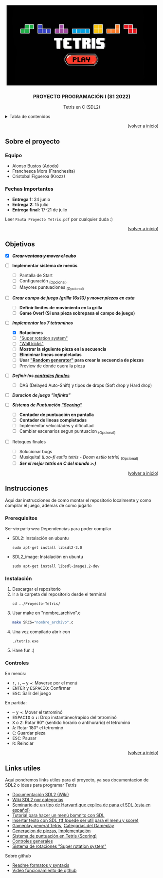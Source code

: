 <div id="top"></div>

<!-- PROJECT LOGO -->
<br />
<div align="center">
  </a>
    <img src="/assets/Portada.bmp" alt="Logo" width="495" height="263">
  </a>

  <h3 align="center">PROYECTO PROGRAMACIÓN I (S1 2022)</h3>

  <p align="center">
    Tetris en C (SDL2)
    <br />
  </p>
</div>

<!-- TABLE OF CONTENTS -->
<details>
  <summary>Tabla de contenidos</summary>
  <ol>
    <li>
      <a href="#sobre-el-proyecto">Sobre el proyecto</a>
    </li>
	<li><a href="#objetivos">Objetivos</a></li>
    <li>
      <a href="#instrucciones">Instrucciones</a>
      <ul>
        <li><a href="#prerequisitos">Prerequisitos</a></li>
        <li><a href="#instalación">Instalación</a></li>
		<li><a href="#controles">Controles</a></li>
      </ul>
    </li>
    <li><a href="#links-utiles">Links utiles</a></li>
  </ol>
</details>

<p align="right">(<a href="#top">volver a inicio</a>)</p>

<!-- ABOUT THE PROJECT -->
## Sobre el proyecto
### Equipo
* Alonso Bustos (Adodo)
* Franchesca Mora (Franchesita)
* Cristobal Figueroa (Krozz)

### Fechas Importantes
* **Entrega 1:** 24 junio
* **Entrega 2:** 15 julio
* **Entrega final:** 17-21 de julio

Leer `Pauta Proyecto Tetris.pdf` por cualquier duda :)

<p align="right">(<a href="#top">volver a inicio</a>)</p>

<!-- ROADMAP -->
## Objetivos

- [x] ~~***Crear ventana y mover el cubo***~~

- [ ] **Implementar sistema de menús**
    - [ ] Pantalla de Start
    - [ ] Configuración <sub>(Opcional)</sub>
    - [ ] Mayores puntuaciones  <sub>(Opcional)</sub>

- [ ] ***Crear campo de juego (grilla 16x10) y mover piezas en esta***
    - [ ] **Definir limites de movimiento en la grilla**
    - [ ] **Game Over! (Si una pieza sobrepasa el campo de juego)**

- [ ] ***Implementar los 7 tetrominos***
    - [X] **Rotaciones**
     - [ ] ["Super rotation system"](https://tetris.wiki/Super_Rotation_System)
     - [ ] ["Wall kicks"](https://tetris.wiki/Super_Rotation_System#Wall_Kicks)
    - [ ] **Mostrar la siguiente pieza en la secuencia**
    - [ ] **Elimininar lineas completadas**
    - [ ] **Usar ["Random generator"](https://www.educative.io/courses/game-development-js-tetris/xlKZA7B9lLr) para crear la secuencia de piezas**
    - [ ] Preview de donde caera la pieza

- [ ] ***Definir los [controles finales](https://strategywiki.org/wiki/Tetris/Controls)***
    - [ ] DAS (Delayed Auto-Shift) y tipos de drops (Soft drop y Hard drop)

- [ ] ***Duracion de juego "infinita"***

- [ ] ***Sistema de Puntuación ["Scoring"](https://tetris.wiki/Scoring)***
    - [ ] **Contador de puntuación en pantalla**
    - [ ] **Contador de lineas completadas**
    - [ ] Implementar velocidades y dificultad
    - [ ] Cambiar escenarios segun puntuacion <sub>(Opcional)</sub>

- [ ] Retoques finales
    - [ ] Solucionar bugs
    - [ ] Musiquita! _(Loo-fi estilo tetris - Doom estilo tetris)_ <sub>(Opcional)</sub>
    - [ ] ***Ser el mejor tetris en C del mundo >:)***

<p align="right">(<a href="#top">volver a inicio</a>)</p>

<!-- GETTING STARTED -->
## Instrucciones

Aqui dar instrucciones de como montar el repositorio localmente y como compilar el juego, ademas de como jugarlo

### Prerequisitos

~~Ser vio pa la wea~~
Dependencias para poder compilar

* SDL2: Instalación en ubuntu
  ```
  sudo apt-get install libsdl2-2.0
  ```
* SDL2_image: Instalación en ubuntu
  ```
  sudo apt-get install libsdl-image1.2-dev
  ```

### Instalación

1. Descargar el repositorio
2. Ir a la carpeta del repositorio desde el terminal
   ```
   cd ../Proyecto-Tetris/
   ```
3. Usar make en "nombre_archivo".c
   ```sh
   make SRCS="nombre_archivo".c
   ```
4. Una vez compilado abrir con
   ```
   ./tetris.exe
   ```
 5. Have fun :)

### Controles

En menús:
* <kbd>↑</kbd>, <kbd>↓</kbd>, <kbd>←</kbd> y <kbd>→</kbd>: Moverse por el menú
* <kbd>ENTER</kbd> y <kbd>ESPACIO</kbd>: Confirmar
* <kbd>ESC</kbd>: Salir del juego

En partida:
* <kbd>←</kbd> y <kbd>→</kbd>: Mover el tetrominó
* <kbd>ESPACIO</kbd> o <kbd>↓</kbd>: Drop  instantáneo/rapido del tetrominó
* <kbd>X</kbd> o <kbd>Z</kbd>: Rotar 90° (sentido horario o antihorario) el tetrominó
* <kbd>A</kbd>: Rotar 180° el tetrominó
* <kbd>C</kbd>: Guardar pieza
* <kbd>ESC</kbd>: Pausar
* <kbd>R</kbd>: Reinciar

<p align="right">(<a href="#top">volver a inicio</a>)</p>

<!-- ACKNOWLEDGMENTS -->
## Links utiles

Aqui pondremos links utiles para el proyecto, ya sea documentacion de SDL2 o ideas para programar Tetris

* [Documentación SDL2 (Wiki)](https://wiki.libsdl.org/)
* [Wiki SDL2 por categorias](https://wiki.libsdl.org/APIByCategory)
* [Seminario de un tipo de Harvard que explica de pana el SDL (esta en español)](https://youtu.be/yFLa3ln16w0)
* [Tutorial para hacer un menú bomnito con SDL](https://www.parallelrealities.co.uk/tutorials/widgets/widgets1.php)
* [Insertar texto con SDL_ttf (puede ser util para el menu y score)](https://www.parallelrealities.co.uk/tutorials/ttf/ttf1.php)
* [Gameplay general Tetris](https://tetris.wiki/Gameplay_of_Tetris), [Categorias del Gameplay](https://tetris.wiki/Category:Gameplay)
* [Generacion de piezas](https://tetris.wiki/Category:Gameplay), [Implementación](https://www.educative.io/courses/game-development-js-tetris/xlKZA7B9lLr)
* [Sistema de puntuación en Tetris (Scoring)](https://tetris.wiki/Scoring)
* [Controles generales](https://strategywiki.org/wiki/Tetris/Controls)
* [Sistema de rotaciones "Super rotation system"](https://tetris.wiki/Super_Rotation_System)

Sobre github
* [Readme formatos y syntaxis](https://docs.github.com/en/get-started/writing-on-github/getting-started-with-writing-and-formatting-on-github/basic-writing-and-formatting-syntax)
* [Video funcionamiento de github](https://youtu.be/8Dd7KRpKeaE)
